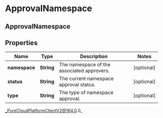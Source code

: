 # ApprovalNamespace

## ApprovalNamespace

## Properties

|Name | Type | Description | Notes|
|------------ | ------------- | ------------- | -------------|
| **namespace** | **String** | The namespace of the associated approvers. | [optional] |
| **status** | **String** | The current namespace approval status. | [optional] |
| **type** | **String** | The type of namespace approval. | [optional] |



_PureCloudPlatformClientV2@164.0.0_
